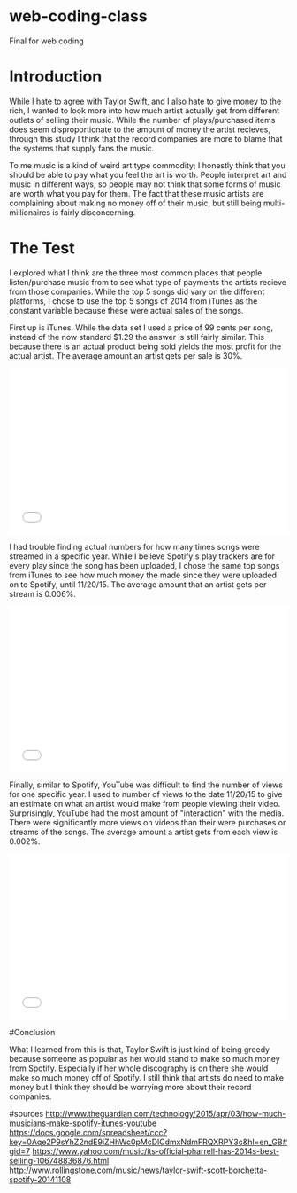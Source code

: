 # web-coding-class
Final for web coding 

# Introduction

While I hate to agree with Taylor Swift, and I also hate to give money to the rich, I wanted to look more into how much artist actually get from different outlets of selling their music. While the number of plays/purchased items does seem disproportionate to the amount of money the artist recieves, through this study I think that the record companies are more to blame that the systems that supply fans the music. 

To me music is a kind of weird art type commodity; I honestly think that you should be able to pay what you feel the art is worth. 
People interpret art and music in different ways, so people may not think that some forms of music are worth what you pay for them. The fact that these music artists are complaining about making no money off of their music, but still being multi-millionaires is fairly disconcerning. 

# The Test

I explored what I think are the three most common places that people listen/purchase music from to see what type of payments the artists recieve from those companies. While the top 5 songs did vary on the different platforms, I chose to use the top 5 songs of 2014 from iTunes as the constant variable because these were actual sales of the songs. 

First up is iTunes. While the data set I used a price of 99 cents per song, instead of the now standard $1.29 the answer is still fairly similar. This because there is an actual product being sold yields the most profit for the actual artist. The average amount an artist gets per sale is 30%.

<iframe width="100%" height="300" src="//jsfiddle.net/L49sz42z/embedded/" allowfullscreen="allowfullscreen" frameborder="0"></iframe>

I had trouble finding actual numbers for how many times songs were streamed in a specific year. While I believe Spotify's play trackers 
are for every play since the song has been uploaded, I chose the same top songs from iTunes to see how much money the made since they were uploaded on to Spotify, until 11/20/15. The average amount that an artist gets per stream is 0.006%.

<iframe width="100%" height="300" src="//jsfiddle.net/tylerchick/82pLut1t/embedded/" allowfullscreen="allowfullscreen" frameborder="0"></iframe>

Finally, similar to Spotify, YouTube was difficult to find the number of views for one specific year. I used to number of views to the date 11/20/15 to give an estimate on what an artist would make from people viewing their video. Surprisingly, YouTube had the most amount of "interaction" with the media. There were significantly more views on videos than their were purchases or streams of the songs. The average amount a artist gets from each view is 0.002%.

<iframe width="100%" height="300" src="//jsfiddle.net/tylerchick/qpvsyofo/embedded/" allowfullscreen="allowfullscreen" frameborder="0"></iframe>

#Conclusion

What I learned from this is that, Taylor Swift is just kind of being greedy because someone as popular as her would stand to make so much money from Spotify. Especially if her whole discography is on there she would make so much money off of Spotify. I still think that artists do need to make money but I think they should be worrying more about their record companies. 

#sources 
http://www.theguardian.com/technology/2015/apr/03/how-much-musicians-make-spotify-itunes-youtube
https://docs.google.com/spreadsheet/ccc?key=0Aqe2P9sYhZ2ndE9iZHhWc0pMcDlCdmxNdmFRQXRPY3c&hl=en_GB#gid=7
https://www.yahoo.com/music/its-official-pharrell-has-2014s-best-selling-106748836876.html
http://www.rollingstone.com/music/news/taylor-swift-scott-borchetta-spotify-20141108
